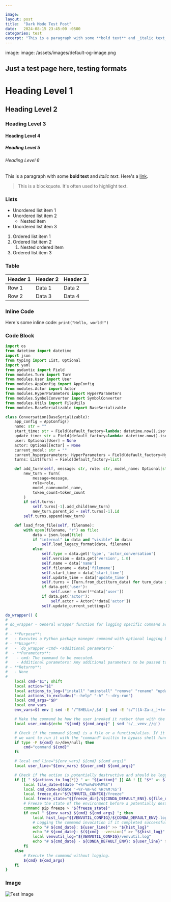 ```yaml
---

image: 
layout: post
title:  "Dark Mode Test Post"
date:   2024-08-15 23:45:00 -0500
categories: test
excerpt: "This is a paragraph with some **bold text** and _italic text_. Here's a link."
---
```


image: 
image: /assets/images/default-og-image.png

## Just a test page here, testing formats

<!--more-->

# Heading Level 1
## Heading Level 2
### Heading Level 3
#### Heading Level 4
##### Heading Level 5
###### Heading Level 6

This is a paragraph with some **bold text** and _italic text_. Here's a [link](https://example.com).

> This is a blockquote. It's often used to highlight text.

### Lists

- Unordered list item 1
- Unordered list item 2
  - Nested item
- Unordered list item 3

1. Ordered list item 1
2. Ordered list item 2
   1. Nested ordered item
3. Ordered list item 3

### Table

| Header 1 | Header 2 | Header 3 |
|----------|----------|----------|
| Row 1    | Data 1   | Data 2   |
| Row 2    | Data 3   | Data 4   |

### Inline Code

Here's some inline code: `print("Hello, world!")`

### Code Block

```python
import os
from datetime import datetime
import json
from typing import List, Optional
import yaml
from pydantic import Field
from modules.Turn import Turn
from modules.User import User
from modules.AppConfig import AppConfig
from modules.Actor import Actor
from modules.HyperParameters import HyperParameters
from modules.SymbolConverter import SymbolConverter
from modules.Utils import FileUtils
from modules.BaseSerializable import BaseSerializable

class Conversation(BaseSerializable):
    app_config = AppConfig()
    name: str = ""
    start_time: str = Field(default_factory=lambda: datetime.now().isoformat())
    update_time: str = Field(default_factory=lambda: datetime.now().isoformat())
    user: Optional[User] = None
    actor: Optional[Actor] = None
    current_model: str = ""
    current_hyperparameters: HyperParameters = Field(default_factory=HyperParameters)
    turns: List[Turn] = Field(default_factory=list)

    def add_turn(self, message: str, role: str, model_name: Optional[str] = None, token_count: Optional[int] = None):
        new_turn = Turn(
            message=message,
            role=role,
            model_name=model_name,
            token_count=token_count
        )
        if self.turns:
            self.turns[-1].add_child(new_turn)
            new_turn.parent_id = self.turns[-1].id
        self.turns.append(new_turn)

    def load_from_file(self, filename):
        with open(filename, "r") as file:
            data = json.load(file)
            if "internal" in data and "visible" in data:
                self.load_legacy_format(data, filename)
            else:
                self.type = data.get('type', 'actor_conversation')
                self.version = data.get('version', 1.0)
                self.name = data['name']
                self.filename = data['filename']
                self.start_time = data['start_time']
                self.update_time = data['update_time']
                self.turns = [Turn.from_dict(turn_data) for turn_data in data['turns']]
                if data.get('user'):
                    self.user = User(**data['user'])
                if data.get('actor'):
                    self.actor = Actor(**data['actor'])
                self.update_current_settings()
```

```bash
do_wrapper() {
#
# do_wrapper - General wrapper function for logging specific command actions
#
# - **Purpose**:
#   - Executes a Python package maneger command with optional logging based on the specified action.
# - **Usage**:
#   - `do_wrapper <cmd> <additional parameters>`
#  - **Parameters**:
#    - cmd: The command to be executed.
#    - Additional parameters: Any additional parameters to be passed to the command.
# - **Returns**:
#   - None
#
    local cmd="$1"; shift
    local action="$1"
    local actions_to_log=("install" "uninstall" "remove" "rename" "update" "upgrade" "create" "clean" "config" "clone")
    local actions_to_exclude=("--help" "-h" "--dry-run")
    local cmd_args="$@"
    local env_vars
    env_vars=$( env | sed -E '/^SHELL=/,$d' | sed -E 's/^([A-Za-z_]+)=(.*)$/\1="\2"/' | tr '\n' ' ' )

    # Make the command be how the user invoked it rather than with the wrappers.
    local user_cmd=$(echo "${cmd} ${cmd_args}" | sed 's/__venv_//g')

    # Check if the command ${cmd} is a file or a function/alias. If it's not a function,
    # we want to run it with the "command" builtin to bypass shell functions or aliases.
    if type -P ${cmd} &>/dev/null; then
        cmd="command ${cmd}"
    fi

    # local cmd_line="${env_vars} ${cmd} ${cmd_args}"
    local user_line="${env_vars} ${user_cmd} ${cmd_args}"

    # Check if the action is potentially destructive and should be logged.
    if [[ " ${actions_to_log[*]} " =~ "${action}" ]] && ! [[ "$*" =~ $(IFS="|"; echo "${actions_to_exclude[*]}") ]]; then
        local file_date=$(date "+%Y%m%d%H%M%S")
        local cmd_date=$(date '+%Y-%m-%d %H:%M:%S')
        local freeze_dir="${VENVUTIL_CONFIG}/freeze"
        local freeze_state="${freeze_dir}/${CONDA_DEFAULT_ENV}.${file_date}.txt"
        # Freeze the state of the environment before a potentially destructive command is executed.
        command pip freeze > "${freeze_state}"
        if eval " ${env_vars} ${cmd} ${cmd_args} "; then
            local hist_log="${VENVUTIL_CONFIG}/${CONDA_DEFAULT_ENV}.log"
            # Logging the command invocation if it completed successfully.
            echo "# ${cmd_date}: ${user_line}" >> "${hist_log}"
            echo "# ${cmd_date}: $(${cmd} --version)" >> "${hist_log}"
            local venvutil_log="${VENVUTIL_CONFIG}/venvutil.log"
            echo "# ${cmd_date} - ${CONDA_DEFAULT_ENV}: ${user_line}" >> "${venvutil_log}"
        fi
    else
        # Execute the command without logging.
        ${cmd} ${cmd_args}
    fi
}
```

### Image

![Test Image](https://via.placeholder.com/150)
